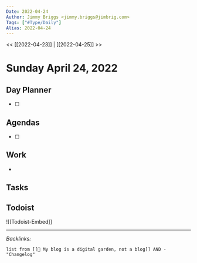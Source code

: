 ```yaml
---
Date: 2022-04-24
Author: Jimmy Briggs <jimmy.briggs@jimbrig.com>
Tags: ["#Type/Daily"]
Alias: 2022-04-24
---
```


<< [[2022-04-23]] | [[2022-04-25]] >>

# Sunday April 24, 2022

## Day Planner

- [ ] 

## Agendas

- [ ] 

## Work

- 

## Tasks

## Todoist

![[Todoist-Embed]]

***

*Backlinks:*

```dataview
list from [[🌱 My blog is a digital garden, not a blog]] AND -"Changelog"
```